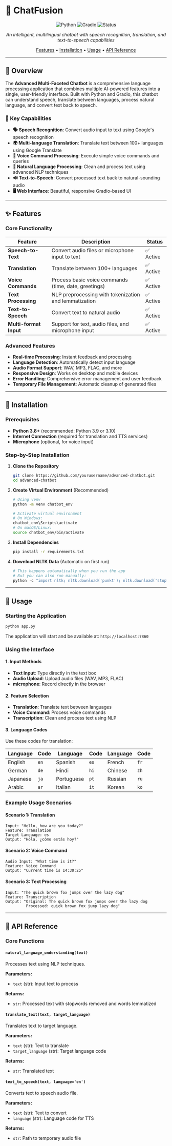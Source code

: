 # 🤖 ChatFusion

<div align="center">

![Python](https://img.shields.io/badge/Python-3.8+-blue.svg)
![Gradio](https://img.shields.io/badge/Gradio-4.7+-orange.svg)
![Status](https://img.shields.io/badge/Status-Active-brightgreen.svg)

*An intelligent, multilingual chatbot with speech recognition, translation, and text-to-speech capabilities*

[Features](#-features) • [Installation](#-installation) • [Usage](#-usage) • [API Reference](#-api-reference)

</div>

---

## 🌟 Overview

The **Advanced Multi-Faceted Chatbot** is a comprehensive language processing application that combines multiple AI-powered features into a single, user-friendly interface. Built with Python and Gradio, this chatbot can understand speech, translate between languages, process natural language, and convert text back to speech.

### 🎯 Key Capabilities

- **🗣️ Speech Recognition**: Convert audio input to text using Google's speech recognition
- **🌍 Multi-language Translation**: Translate text between 100+ languages using Google Translate
- **🎤 Voice Command Processing**: Execute simple voice commands and queries
- **📝 Natural Language Processing**: Clean and process text using advanced NLP techniques
- **🔊 Text-to-Speech**: Convert processed text back to natural-sounding audio
- **🖥️ Web Interface**: Beautiful, responsive Gradio-based UI

---

## ✨ Features

### Core Functionality

| Feature | Description | Status |
|---------|-------------|--------|
| **Speech-to-Text** | Convert audio files or microphone input to text | ✅ Active |
| **Translation** | Translate between 100+ languages | ✅ Active |
| **Voice Commands** | Process basic voice commands (time, date, greetings) | ✅ Active |
| **Text Processing** | NLP preprocessing with tokenization and lemmatization | ✅ Active |
| **Text-to-Speech** | Convert text to natural audio | ✅ Active |
| **Multi-format Input** | Support for text, audio files, and microphone input | ✅ Active |

### Advanced Features

- **Real-time Processing**: Instant feedback and processing
- **Language Detection**: Automatically detect input language
- **Audio Format Support**: WAV, MP3, FLAC, and more
- **Responsive Design**: Works on desktop and mobile devices
- **Error Handling**: Comprehensive error management and user feedback
- **Temporary File Management**: Automatic cleanup of generated files

---

## 🚀 Installation

### Prerequisites

- **Python 3.8+** (recommended: Python 3.9 or 3.10)
- **Internet Connection** (required for translation and TTS services)
- **Microphone** (optional, for voice input)

### Step-by-Step Installation

1. **Clone the Repository**
   ```bash
   git clone https://github.com/yourusername/advanced-chatbot.git
   cd advanced-chatbot
   ```

2. **Create Virtual Environment** (Recommended)
   ```bash
   # Using venv
   python -m venv chatbot_env
   
   # Activate virtual environment
   # On Windows:
   chatbot_env\Scripts\activate
   # On macOS/Linux:
   source chatbot_env/bin/activate
   ```

3. **Install Dependencies**
   ```bash
   pip install -r requirements.txt
   ```

4. **Download NLTK Data** (Automatic on first run)
   ```python
   # This happens automatically when you run the app
   # But you can also run manually:
   python -c "import nltk; nltk.download('punkt'); nltk.download('stopwords'); nltk.download('wordnet')"
   ```
---

## 📖 Usage

### Starting the Application

```bash
python app.py
```

The application will start and be available at: `http://localhost:7860`

### Using the Interface

#### 1. **Input Methods**
- **Text Input**: Type directly in the text box
- **Audio Upload**: Upload audio files (WAV, MP3, FLAC)
- **microphone**: Record directly in the browser

#### 2. **Feature Selection**
- **Translation**: Translate text between languages
- **Voice Command**: Process voice commands
- **Transcription**: Clean and process text using NLP

#### 3. **Language Codes**
Use these codes for translation:

| Language | Code | Language | Code | Language | Code |
|----------|------|----------|------|----------|------|
| English | `en` | Spanish | `es` | French | `fr` |
| German | `de` | Hindi | `hi` | Chinese | `zh` |
| Japanese | `ja` | Portuguese | `pt` | Russian | `ru` |
| Arabic | `ar` | Italian | `it` | Korean | `ko` |

### Example Usage Scenarios

#### Scenario 1: Translation
```
Input: "Hello, how are you today?"
Feature: Translation
Target Language: es
Output: "Hola, ¿cómo estás hoy?"
```

#### Scenario 2: Voice Command
```
Audio Input: "What time is it?"
Feature: Voice Command
Output: "Current time is 14:30:25"
```

#### Scenario 3: Text Processing
```
Input: "The quick brown fox jumps over the lazy dog"
Feature: Transcription
Output: "Original: The quick brown fox jumps over the lazy dog
         Processed: quick brown fox jump lazy dog"
```

---

## 🔧 API Reference

### Core Functions

#### `natural_language_understanding(text)`
Processes text using NLP techniques.

**Parameters:**
- `text` (str): Input text to process

**Returns:**
- `str`: Processed text with stopwords removed and words lemmatized

#### `translate_text(text, target_language)`
Translates text to target language.

**Parameters:**
- `text` (str): Text to translate
- `target_language` (str): Target language code

**Returns:**
- `str`: Translated text

#### `text_to_speech(text, language='en')`
Converts text to speech audio file.

**Parameters:**
- `text` (str): Text to convert
- `language` (str): Language code for TTS

**Returns:**
- `str`: Path to temporary audio file

<div align="center">


</div>

